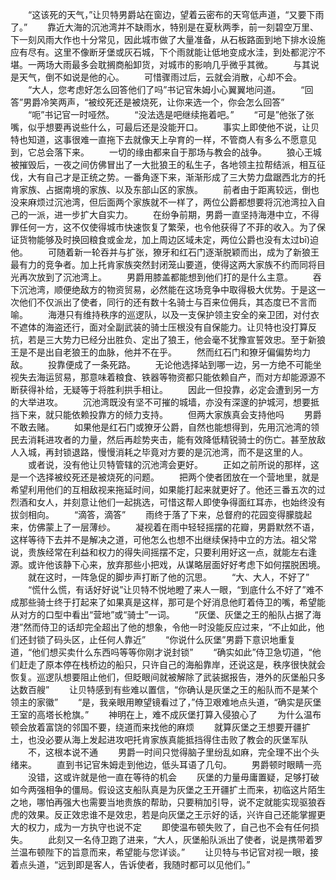 　　“这该死的天气，”让贝特男爵站在窗边，望着云密布的天穹低声道，“又要下雨了。”
　　靠近大海的沉池湾并不缺雨水，特别是在夏秋两季，前一刻碧空万里、下一刻风雨大作也十分常见，因此城市做了大量准备，从石板路面到地下排水设施应有尽有。这里不像断牙堡或灰石城，下个雨就能让低地变成水洼，到处都泥泞不堪。一两场大雨最多会耽搁商船卸货，对城市的影响几乎微乎其微。
　　与其说是天气，倒不如说是他的心。
　　可惜骤雨过后，云就会消散，心却不会。
　　“大人，您考虑好怎么回答他们了吗”书记官朱姆小心翼翼地问道。
　　“回答”男爵冷笑两声，“被绞死还是被烧死，让你来选一个，你会怎么回答”
　　“呃”书记官一时哑然。
　　“没法选是吧继续拖着吧。”
　　“可是”他张了张嘴，似乎想要再说些什么，可最后还是没能开口。
　　事实上即使他不说，让贝特也知道，这事很难一直拖下去就像天上孕育的一样，不管商人有多么不愿意见到，它总会落下来。
　　一切的缘由都来自于那场与教会的战争。
　　狼心王城被摧毁后，一夜之间仿佛冒出了一大批狼王的私生子，各地领主拉帮结派，相互征伐，大有自己才是正统之势。一番角逐下来，渐渐形成了三大势力盘踞西北方的托肯家族、占据南境的家族、以及东部山区的家族。
　　前者由于距离较远，倒也没来麻烦过沉池湾，但后面两个家族就不一样了，两位公爵都想要将沉池湾拉入自己的一派，进一步扩大自实力。
　　在纷争前期，男爵一直坚持海港中立，不得罪任何一方，这不仅使得城市快速恢复了繁荣，也令他获得了不菲的收入。为了保证货物能够及时换回粮食或金龙，加上周边区域未定，两位公爵也没有太过bī)迫他。
　　可随着新一轮吞并与扩张，獠牙和红石门逐渐脱颖而出，成为了新狼王最有力的竞争者。加上托肯家族突然封闭笼山要道，使得这两大家族不约而同将目光再次放到了沉池湾上。
　　男爵用膝盖都能想到他们打的是什么主意。
　　吞下沉池湾，顺便绝敌方的物资贸易，必然能在这场竞争中取得极大优势。于是这一次他们不仅派出了使者，同行的还有数十名骑士与百来位佣兵，其态度已不言而喻。
　　海港只有维持秩序的巡逻队，以及一支保护领主安全的亲卫团，对付衣不遮体的海盗还行，面对全副武装的骑士压根没有自保能力。让贝特也没打算反抗，若是三大势力已经分出胜负、定出了狼王，他会毫不犹豫宣誓效忠。至于新狼王是不是出自老狼王的血脉，他并不在乎。
　　然而红石门和獠牙偏偏势均力敌。
　　投靠便成了一条死路。
　　无论他选择站到哪一边，另一方绝不可能坐视失去海运贸易，那意味着粮食、铁器等物资都只能依赖自产，而对方却能源源不断获得补给，无疑等于将胜利拱手相让。
　　因此一但投靠，必定会遭到另一方的大举进攻。
　　沉池湾既没有坚不可摧的城墙，亦没有深邃的护城河，想要抵挡下来，就只能依赖投靠方的倾力支持。
　　但两大家族真会支持他吗
　　男爵不敢去赌。
　　如果他是红石门或獠牙公爵，自然也能想得到，先用沉池湾的领民去消耗进攻者的力量，然后再趁势夹击，能有效降低精锐骑士的伤亡。甚至放敌人入城，再封锁退路，慢慢消耗之毕竟对方要的是沉池湾，而不是这里的人。
　　或者说，没有他让贝特管辖的沉池湾会更好。
　　正如之前所说的那样，这是一个选择被绞死还是被烧死的问题。
　　把两个使者团放在一个营地里，就是希望利用他们的互相敌视来拖延时间，如果能打起来就更好了。他还三番五次的过烈酒和女人，并刻意让他们一起挑选，可惜这帮人即使争得面红耳赤，也始终没有拔剑相向。
　　“滴答，滴答”
　　雨终于落了下来，总督府的花园变得朦胧起来，仿佛蒙上了一层薄纱。
　　凝视着在雨中轻轻摇摆的花瓣，男爵默然不语，这样等待下去并不是解决之道，可他怎么也想不出继续保持中立的方法。祖父常说，贵族经常在利益和权力的得失间摇摆不定，只要利用好这一点，就能左右逢源。或许他该静下心来，放弃那些小把戏，从谋略层面好好考虑下如何摆脱困境。
　　就在这时，一阵急促的脚步声打断了他的沉思。
　　“大、大人，不好了”
　　“慌什么慌，有话好好说”让贝特不悦地瞪了来人一眼，“到底什么不好了”难不成那些骑士终于打起来了如果真是这样，那可是个好消息他盯着侍卫的嘴，希望能从对方的口型中看出“营地”或“骑士”一词。
　　“灰堡、灰堡之王的船队占据了海港”然而侍卫的话却完全超出了他的想象，令他一时没能反应过来，“不止如此，他们还封锁了码头区，止任何人靠近”
　　“你说什么灰堡”男爵下意识地重复道，“他们想买卖什么东西吗等等你刚才说封锁”
　　“确实如此”侍卫急切道，“他们赶走了原本停在栈桥边的船只，只许自己的海船靠岸，还说这是，秩序很快就会恢复。巡逻队想要阻止他们，但眨眼间就被解除了武装据报告，港外的灰堡船只多达数百艘”
　　让贝特感到有些难以置信，“你确认是灰堡之王的船队而不是某个领主的家徽”
　　“是，我亲眼用瞭望镜看过了，”侍卫艰难地点头道，“确实是灰堡王室的高塔长枪旗。”
　　神明在上，难不成灰堡打算入侵狼心了
　　为什么温布顿会放着富饶的邻国不要，绕道而来找他的麻烦
　　就算灰堡之王想要开疆扩土，也没必要从海上发起进攻吧托肯家族真能抵挡得住击败了教会的灰堡军队
　　不，这根本说不通
　　男爵一时间只觉得脑子里纷乱如麻，完全理不出个头绪来。
　　直到书记官朱姆走到他边，低头耳语了几句。
　　男爵顿时眼睛一亮
　　没错，这或许就是他一直在等待的机会
　　灰堡的力量毋庸置疑，足够打破如今两强相争的僵局。假设这支船队真是为灰堡之王开疆扩土而来，初临这片陌生之地，哪怕再强大也需要当地贵族的帮助，只要稍加引导，说不定就能实现驱狼吞虎的效果。反正效忠谁不是效忠，若是向灰堡之王示好的话，兴许自己还能掌握更大的权力，成为一方执守也说不定
　　即使温布顿失败了，自己也不会有任何损失。
　　此刻又一名侍卫跑了进来，“大人，灰堡船队派出了使者，说是携带着罗兰温布顿陛下的旨意而来，希望能与您详谈。”
　　让贝特与书记官对视一眼，接着点头道，“远到即是客人，告诉使者，我随时都可以见他们。”